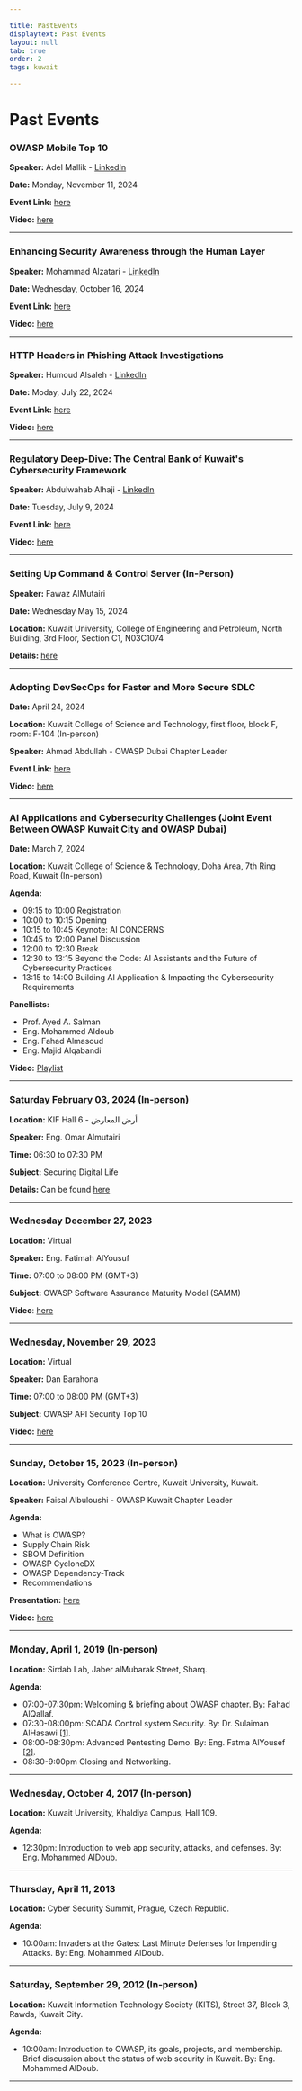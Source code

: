 ```yaml
---

title: PastEvents
displaytext: Past Events
layout: null
tab: true
order: 2
tags: kuwait

---
```


# Past Events

### OWASP Mobile Top 10

**Speaker:** Adel Mallik - [LinkedIn](https://www.linkedin.com/in/adel-mallik-b021ba153/)

**Date:** Monday, November 11, 2024

**Event Link:** [here](https://www.linkedin.com/events/owaspmobiletop107256362764342837248/about/)

**Video:** [here](https://www.youtube.com/watch?v=cas6xTeSLPw)

---

### Enhancing Security Awareness through the Human Layer

**Speaker:** Mohammad Alzatari - [LinkedIn](https://www.linkedin.com/in/mohammad-alzatari-8919b7b8/)

**Date:** Wednesday, October 16, 2024

**Event Link:** [here](https://www.linkedin.com/events/enhancingsecurityawarenessthrou7249484164310134788/about/)

**Video:** [here](https://www.youtube.com/watch?v=pliWP0OPU3U)

---

### HTTP Headers in Phishing Attack Investigations

**Speaker:** Humoud Alsaleh - [LinkedIn](https://www.linkedin.com/in/humoud-alsaleh-513a9bb8/)

**Date:** Moday, July 22, 2024

**Event Link:** [here](https://www.linkedin.com/events/httpheadersinphishingattackinve7218283407158497280/about/)

**Video:** [here](https://www.youtube.com/watch?v=wEmgIViPEdU)

---

### Regulatory Deep-Dive: The Central Bank of Kuwait's Cybersecurity Framework

**Speaker:** Abdulwahab Alhaji - [LinkedIn](https://www.linkedin.com/in/aalhaji/)

**Date:** Tuesday, July 9, 2024

**Event Link:** [here](https://www.linkedin.com/events/7214242855345655808/about/)

**Video:** [here](https://www.youtube.com/watch?v=2U-tRmshrt0)

---

### Setting Up Command & Control Server (In-Person)

**Speaker:** Fawaz AlMutairi

**Date:** Wednesday May 15, 2024

**Location:** Kuwait University, College of Engineering and Petroleum, North Building, 3rd Floor, Section C1, N03C1074

**Details:** [here](https://www.linkedin.com/events/settingupcommand-controlserver-7194741422816735233)

---

### Adopting DevSecOps for Faster and More Secure SDLC

**Date:** April 24, 2024

**Location:** Kuwait College of Science and Technology, first floor, block F, room: F-104 (In-person)

**Speaker:** Ahmad Abdullah - OWASP Dubai Chapter Leader

**Event Link:** [here](https://www.linkedin.com/events/adoptingdevsecopsforfasterandmo7187830867430424576/)

**Video:** [here](https://www.youtube.com/watch?v=Di39b3kBwgc)

---

### AI Applications and Cybersecurity Challenges (Joint Event Between OWASP Kuwait City and OWASP Dubai)

**Date:** March 7, 2024

**Location:** Kuwait College of Science & Technology, Doha Area, 7th Ring Road, Kuwait (In-person)

**Agenda:**
- 09:15 to 10:00    Registration
- 10:00 to 10:15    Opening
- 10:15 to 10:45    Keynote: AI CONCERNS
- 10:45 to 12:00    Panel Discussion
- 12:00 to 12:30    Break
- 12:30 to 13:15    Beyond the Code: AI Assistants and the Future of Cybersecurity Practices
- 13:15 to 14:00    Building AI Application & Impacting the Cybersecurity Requirements

**Panellists:**
- Prof. Ayed A. Salman
- Eng. Mohammed Aldoub
- Eng. Fahad Almasoud
- Eng. Majid Alqabandi

**Video:** [Playlist](https://www.youtube.com/playlist?list=PLVjQ82zauIerm5YzVP36Ud0C6Ueg9xkSI)

---

### Saturday February 03, 2024 (In-person)

**Location:** KIF Hall 6 - أرض المعارض

**Speaker:** Eng. Omar Almutairi

**Time:** 06:30 to 07:30 PM

**Subject:** Securing Digital Life

**Details:** Can be found [here](https://meetu.ps/e/MSvCD/12mrKn/i)

---

### Wednesday December 27, 2023

**Location:** Virtual

**Speaker:** Eng. Fatimah AlYousuf

**Time:** 07:00 to 08:00 PM (GMT+3)

**Subject:** OWASP Software Assurance Maturity Model (SAMM)

**Video**: [here](https://www.youtube.com/watch?v=REHn1kgjim8)

---

### Wednesday, November 29, 2023

**Location:** Virtual

**Speaker:** Dan Barahona

**Time:** 07:00 to 08:00 PM (GMT+3)

**Subject:** OWASP API Security Top 10

**Video:** [here](https://www.youtube.com/watch?v=p9zm7pEjNFE)

---

### Sunday, October 15, 2023 (In-person)

**Location:** University Conference Centre, Kuwait University, Kuwait.

**Speaker:** Faisal Albuloushi - OWASP Kuwait Chapter Leader

**Agenda:**
-	What is OWASP?
-	Supply Chain Risk
-	SBOM Definition
-	OWASP CycloneDX
-	OWASP Dependency-Track
-	Recommendations

**Presentation:** [here](https://github.com/OWASP/www-chapter-kuwait-city/blob/df08b06b687e4b1b70e2496b5483aaf2a97cea2d/assets/CERC%202023.pdf)

**Video:** [here](https://www.youtube.com/watch?v=rLbulIuBTpE)

---

### Monday, April 1, 2019 (In-person)

**Location:** Sirdab Lab, Jaber alMubarak Street, Sharq.

**Agenda:**
-	07:00-07:30pm: Welcoming & briefing about OWASP chapter. By: Fahad AlQallaf.
-	07:30-08:00pm: SCADA Control system Security. By: Dr. Sulaiman AlHasawi [[1]](/www-pdf-archive/Owasp-1-Trisis_Alhasawi.pdf).
-	08:00-08:30pm: Advanced Pentesting Demo. By: Eng. Fatma AlYousef [[2]](/www-pdf-archive/Fatma_Presentation.pdf).
-	08:30-9:00pm Closing and Networking.

---

### Wednesday, October 4, 2017 (In-person)

**Location:** Kuwait University, Khaldiya Campus, Hall 109.

**Agenda:**
-	12:30pm: Introduction to web app security, attacks, and defenses. By: Eng. Mohammed AlDoub.

---

### Thursday, April 11, 2013

**Location:** Cyber Security Summit, Prague, Czech Republic.

**Agenda:**
-	10:00am: Invaders at the Gates: Last Minute Defenses for Impending Attacks. By: Eng. Mohammed AlDoub.

---

### Saturday, September 29, 2012 (In-person)

**Location:** Kuwait Information Technology Society (KITS), Street 37, Block 3, Rawda, Kuwait City.

**Agenda:**
-	10:00am: Introduction to OWASP, its goals, projects, and membership. Brief discussion about the status of web security in Kuwait. By: Eng. Mohammed AlDoub.

---
